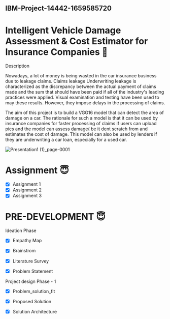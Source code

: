 ## IBM-Project-14442-1659585720 



# Intelligent Vehicle Damage Assessment &amp; Cost Estimator for Insurance Companies :slightly_smiling_face:


Description


Nowadays, a lot of money is being wasted in the car insurance business due to leakage claims. Claims leakage Underwriting leakage is characterized as the discrepancy between the actual payment of claims made and the sum that should have been paid if all of the industry's leading practices were applied. Visual examination and testing have been used to may these results. However, they impose delays in the processing of claims.

The aim of this project is to build a VGG16 model that can detect the area of damage on a car. The rationale for such a model is that it can be used by insurance companies for faster processing of claims if users can upload pics and the model can assess damage( be it dent scratch from and estimates the cost of damage. This model can also be used by lenders if they are underwriting a car loan, especially for a used car.





![Presentation1 (1)_page-0001](https://user-images.githubusercontent.com/111693185/195320394-51b9830a-6cc9-417c-a903-20252f17f763.jpg)
# Assignment :innocent:
- [x] Assignment 1
- [x] Assignment 2
- [x] Assignment 3

# PRE-DEVELOPMENT :innocent:
Ideation Phase
- [x] Empathy Map
- [x] Brainstrom
- [x] Literature Survey
- [x] Problem Statement


Project design Phase - 1 
- [x] Problem_solution_fit
- [x] Proposed Solution
- [x] Solution Architecture

